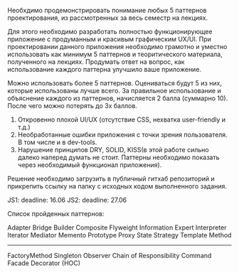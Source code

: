 Необхдимо продемонстрировать понимание любых 5 паттернов проектирования, из рассмотренных за весь семестр на лекциях.

Для этого необходимо разработать полностью функционирующее приложение с продуманным и красивым графическим UX/UI. При проектировании данного приложения необходимо грамотно и уместно использовать как минимум 5 паттернов и теоритического материала, полученного на лекциях. Продумать ответ на вопрос, как использование каждого паттерна улучшило ваше приложение. 

Можно использовать более 5 паттернов. Оцениваться будут 5 из них, которые использованы лучше всего. За правильное использование и объяснение каждого из паттернов, начисляется 2 балла (суммарно 10). После чего можно потерять до 3х баллов. 
1. Откровенно плохой UI/UX (отсутствие CSS, нехватка user-friendly и т.д.)
2. Необработанные ошибки приложения с точки зрения пользователя. В том числе и в dev-tools.
3. Нарушение принципов DRY, SOLID, KISS(в этой работе сильно далеко наперед думать не стоит. Паттерны необходимо показать через необходимый функционал приложения).

Решение необходимо загрузить в публичный гитхаб репозиторий и прикрепить ссылку на папку с исходных кодом выполненного задания.

JS1: deadline: 16.06
JS2: deadline: 27.06

Список пройденных паттернов:

Adapter
Bridge
Builder
Composite
Flyweight
Information Expert
Interpreter
Iterator
Mediator
Memento
Prototype
Proxy
State
Strategy
Template Method

______________________________
FactoryMethod
Singleton
Observer
Chain of Responsibility
Command
Facade
Decorator (HOC)
